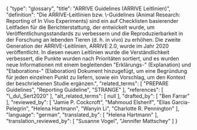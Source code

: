 {
    "type": "glossary",
    "title": "ARRIVE Guidelines (ARRIVE Leitlinien)",
    "definition": "Die ARRIVE-Leitlinien bzw. \\-Guidelines (Animal Research: Reporting of In Vivo Experiments) sind ein auf Checklisten basierender Leitfaden für die Berichterstattung, der entwickelt wurde, um Veröffentlichungsstandards zu verbessern und die Reproduzierbarkeit in der Forschung an lebenden Tieren (d. h. in vivo) zu erhöhen. Die zweite Generation der ARRIVE-Leitlinien, ARRIVE 2.0, wurde im Jahr 2020 veröffentlicht. In diesen neuen Leitlinien wurde die Verständlichkeit verbessert, die Punkte wurden nach Prioritäten sortiert, und es wurden neue Informationen mit einem begleitenden \"Erklärungs-\" (Explanation)  und \"Elaborations-\" (Elaboration) Dokument hinzugefügt, um eine Begründung für jeden einzelnen Punkt zu liefern, sowie ein Vorschlag, um den Kontext der beschriebenen Studie ergänzen.",
    "related_terms": [
        "PREPARE Guidelines",
        "Reporting Guideline",
        "STRANGE"
    ],
    "references": [
        "\\_du\\_Sert2020"
    ],
    "alt_related_terms": [
        null
    ],
    "drafted_by": [
        "Ben Farrar"
    ],
    "reviewed_by": [
        "Jamie P. Cockcroft",
        "Mahmoud Elsherif",
        "Elias Garcia-Pelegrin",
        "Helena Hartmann",
        "Wanyin Li",
        "Charlotte R. Pennington"
    ],
    "language": "german",
    "translated_by": [
        "Helena Hartmann"
    ],
    "translation_reviewed_by": [
        "Susanne Vogel",
        "Jennifer Mattschey"
    ]
}